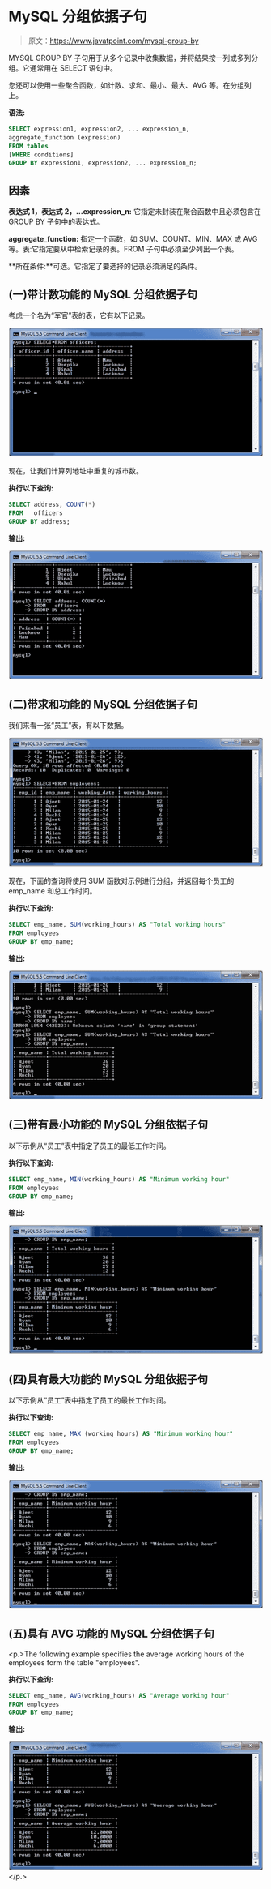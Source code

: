 # MySQL 分组依据子句

> 原文：<https://www.javatpoint.com/mysql-group-by>

MYSQL GROUP BY 子句用于从多个记录中收集数据，并将结果按一列或多列分组。它通常用在 SELECT 语句中。

您还可以使用一些聚合函数，如计数、求和、最小、最大、AVG 等。在分组列上。

**语法:**

```sql
SELECT expression1, expression2, ... expression_n, 
aggregate_function (expression)
FROM tables
[WHERE conditions]
GROUP BY expression1, expression2, ... expression_n;

```

## 因素

**表达式 1，表达式 2，...expression_n:** 它指定未封装在聚合函数中且必须包含在 GROUP BY 子句中的表达式。

**aggregate_function:** 指定一个函数，如 SUM、COUNT、MIN、MAX 或 AVG 等。表:它指定要从中检索记录的表。FROM 子句中必须至少列出一个表。

**所在条件:**可选。它指定了要选择的记录必须满足的条件。

## (一)带计数功能的 MySQL 分组依据子句

考虑一个名为“军官”表的表，它有以下记录。

![MySQL group by clause 1](img/098747384f567741912a168923a0dbec.png)

现在，让我们计算列地址中重复的城市数。

**执行以下查询:**

```sql
SELECT address, COUNT(*)
FROM   officers 
GROUP BY address; 

```

**输出:**

![MySQL group by clause 2](img/9b5891ab5fe3b8abd74c08167c98c03e.png)

## (二)带求和功能的 MySQL 分组依据子句

我们来看一张“员工”表，有以下数据。

![MySQL group by clause 3](img/3ebd08e2c15a83032ebd510f5e70b137.png)

现在，下面的查询将使用 SUM 函数对示例进行分组，并返回每个员工的 emp_name 和总工作时间。

**执行以下查询:**

```sql
SELECT emp_name, SUM(working_hours) AS "Total working hours"
FROM employees
GROUP BY emp_name;

```

**输出:**

![MySQL group by clause 4](img/9eaf1cd9ea399a1c3c2a05ffd1763701.png)

## (三)带有最小功能的 MySQL 分组依据子句

以下示例从“员工”表中指定了员工的最低工作时间。

**执行以下查询:**

```sql
SELECT emp_name, MIN(working_hours) AS "Minimum working hour"
FROM employees
GROUP BY emp_name;

```

**输出:**

![MySQL group by clause 5](img/b5ba3f129a3e0e11b901b407b65e7142.png)

## (四)具有最大功能的 MySQL 分组依据子句

以下示例从“员工”表中指定了员工的最长工作时间。

**执行以下查询:**

```sql
SELECT emp_name, MAX (working_hours) AS "Minimum working hour"
FROM employees
GROUP BY emp_name;

```

**输出:**

![MySQL group by clause 6](img/a03fa6ac9a7a4abd1d787b0c605345fd.png)

## (五)具有 AVG 功能的 MySQL 分组依据子句

<p.>The following example specifies the average working hours of the employees form the table "employees".

**执行以下查询:**

```sql
SELECT emp_name, AVG(working_hours) AS "Average working hour"
FROM employees
GROUP BY emp_name;

```

**输出:**

![MySQL group by clause 7](img/993b6d1db1947422f363bd62f0cc2495.png)</p.>